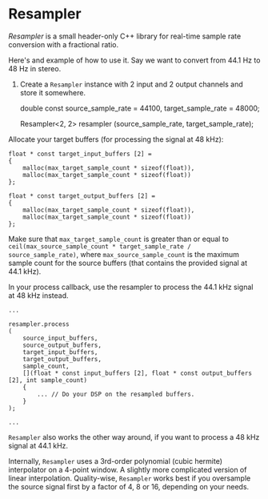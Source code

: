 #  Resampler

*Resampler* is a small header-only C++ library for real-time sample rate
conversion with a fractional ratio.

Here's and example of how to use it. Say we want to convert from 44.1 Hz to 48
Hz in stereo.

1. Create a `Resampler` instance with 2 input and 2 output channels and store it
somewhere.

    double const source_sample_rate = 44100, target_sample_rate = 48000;
    
    Resampler<2, 2> resampler (source_sample_rate, target_sample_rate);

Allocate your target buffers (for processing the signal at 48 kHz):

    float * const target_input_buffers [2] =
    {
        malloc(max_target_sample_count * sizeof(float)),
        malloc(max_target_sample_count * sizeof(float))
    };
    
    float * const target_output_buffers [2] =
    {
        malloc(max_target_sample_count * sizeof(float)),
        malloc(max_target_sample_count * sizeof(float))
    };

Make sure that `max_target_sample_count` is greater than or equal to
`ceil(max_source_sample_count * target_sample_rate / source_sample_rate)`,
where `max_source_sample_count` is the maximum sample count for the source
buffers (that contains the provided signal at 44.1 kHz).

In your process callback, use the resampler to process the 44.1 kHz signal at
48 kHz instead.
    
    ...
    
    resampler.process
    (
        source_input_buffers,
        source_output_buffers,
        target_input_buffers,
        target_output_buffers,
        sample_count,
        [](float * const input_buffers [2], float * const output_buffers [2], int sample_count)
        {
            ... // Do your DSP on the resampled buffers.
        }
    );
    
    ...

`Resampler` also works the other way around, if you want to process a 48 kHz
signal at 44.1 kHz.

Internally, `Resampler` uses a 3rd-order polynomial (cubic hermite) interpolator
on a 4-point window. A slightly more complicated version of linear interpolation.
Quality-wise, `Resampler` works best if you oversample the source signal first
by a factor of 4, 8 or 16, depending on your needs.
